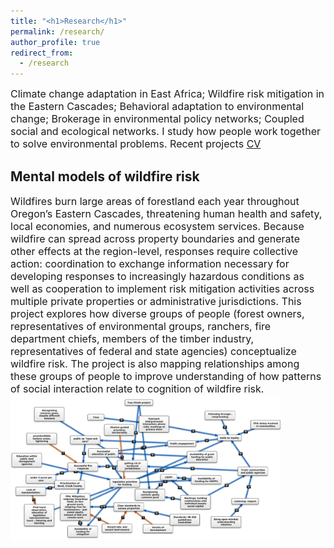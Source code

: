 ```yaml
---
title: "<h1>Research</h1>"
permalink: /research/
author_profile: true
redirect_from: 
  - /research
---
```



<font size = "3">
Climate change adaptation in East Africa; Wildfire risk mitigation in the Eastern Cascades; Behavioral adaptation to environmental change; Brokerage in environmental policy networks; Coupled social and ecological networks. I study how people work together to solve environmental problems. Recent projects <a href='https://www.dropbox.com/s/aovm8pqlzpefymo/Matthew%20Hamilton%20CV.pdf?dl=0'>CV</a>
</font>

<h2><b>Mental models of wildfire risk</b></h2>

<font size = "3">
Wildfires burn large areas of forestland each year throughout Oregon’s Eastern Cascades, threatening human health and safety, local economies, and numerous ecosystem services. 
Because wildfire can spread across property boundaries and generate other effects at the region-level, responses require collective action: coordination to exchange information necessary for developing responses to increasingly hazardous conditions as well as cooperation to implement risk mitigation activities across multiple private properties or administrative jurisdictions. 
This project explores how diverse groups of people (forest owners, representatives of environmental groups, ranchers, fire department chiefs, members of the timber industry, representatives of federal and state agencies) conceptualize wildfire risk. 
The project is also mapping relationships among these groups of people to improve understanding of how patterns of social interaction relate to cognition of wildfire risk. 
</font>

<div>
<img src="../images/firemmodel.png" style = "max-width:45vw">
</div>
